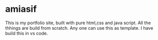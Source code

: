 # amiasif
This is my portfolio site, built with pure html,css and java script.
All the thhings are build from scratch. 
Any one can use this as template. 
I have build this in vs code. 
